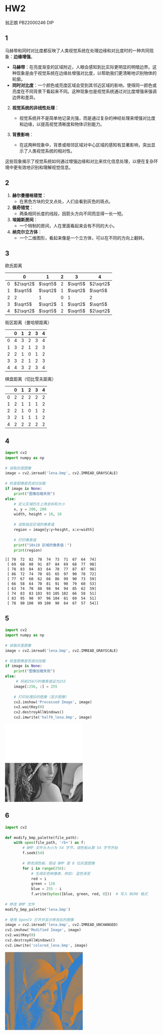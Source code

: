 # HW2

翁正朗 PB22000246 DIP 

## 1

马赫带和同时对比度都反映了人类视觉系统在处理边缘和对比度时的一种共同现象：**边缘增强**。

- **马赫带**：在亮度渐变的区域附近，人眼会感知到比实际更明显的明暗边界。这种现象是由于视觉系统在边缘处增强对比度，以帮助我们更清晰地识别物体的轮廓。
- **同时对比度**：一个颜色或亮度区域会受到其邻近区域的影响，使得同一颜色或亮度在不同背景下看起来不同。这种现象也是视觉系统通过对比度增强来强调边界和差异。

2. **视觉系统的非线性处理**：
   - 视觉系统并不是简单地记录光强，而是通过复杂的神经处理来增强对比度和边缘，以提高视觉清晰度和物体识别能力。

3. **背景影响**：
   - 在这两种现象中，背景或相邻区域对中心区域的感知有显著影响，突出显示了人类视觉系统的相对性。

这些现象揭示了视觉系统如何通过增强边缘和对比来优化信息处理，以便在复杂环境中更有效地识别和理解视觉信息。



## 2

1. **赫尔曼栅格错觉**：
    - 在黑色方块的交叉点处，人们会看到灰色的斑点。
2. **佩奇错觉**：
    - 两条相同长度的线段，因箭头方向不同而显得一长一短。
3. **埃姆斯房间**：
    - 一个特制的房间，人在里面看起来会有不同的大小。
4. **纳克尔立方体**：
    - 一个二维图形，看起来像是一个立方体，可以在不同的方向上翻转。



## 3

欧氏距离

|      | 0         | 1        | 2    | 3        | 4         |
| ---- | --------- | -------- | ---- | -------- | --------- |
| 0    | $2\sqrt2$ | $\sqrt5$ | 2    | $\sqrt5$ | $2\sqrt2$ |
| 1    | $\sqrt5$  | $\sqrt2$ | 1    | $\sqrt2$ | $\sqrt5$  |
| 2    | 2         | 1        | 0    | 1        | 2         |
| 3    | $\sqrt5$  | $\sqrt2$ | 1    | $\sqrt2$ | $\sqrt5$  |
| 4    | $2\sqrt2$ | $\sqrt5$ | 2    | $\sqrt5$ | $2\sqrt2$ |

街区距离（曼哈顿距离）

|      | 0    | 1    | 2    | 3    | 4    |
| ---- | ---- | ---- | ---- | ---- | ---- |
| 0    | 4    | 3    | 2    | 3    | 4    |
| 1    | 3    | 2    | 1    | 2    | 3    |
| 2    | 2    | 1    | 0    | 1    | 2    |
| 3    | 3    | 2    | 1    | 2    | 3    |
| 4    | 4    | 3    | 2    | 3    | 4    |

棋盘距离（切比雪夫距离）

|      | 0    | 1    | 2    | 3    | 4    |
| ---- | ---- | ---- | ---- | ---- | ---- |
| 0    | 2    | 2    | 2    | 2    | 2    |
| 1    | 2    | 1    | 1    | 1    | 2    |
| 2    | 2    | 1    | 0    | 1    | 2    |
| 3    | 2    | 1    | 1    | 1    | 2    |
| 4    | 2    | 2    | 2    | 2    | 2    |

## 4

```python
import cv2
import numpy as np

# 读取灰度图像
image = cv2.imread('lena.bmp', cv2.IMREAD_GRAYSCALE)

# 检查图像是否成功加载
if image is None:
    print("图像加载失败")
else:
    # 定义区域的左上角坐标和大小
    x, y = 200, 200
    width, height = 10, 10

    # 读取指定区域的像素值
    region = image[y:y+height, x:x+width]

    # 打印像素值
    print("10x10 区域的像素值：")
    print(region)
```

```
[[ 78  72  82  78  74  73  71  67  64  74]
 [ 69  68  80  91  87  84  69  68  77  98]
 [ 78  83  84  83  64  70  77  87  87  98]
 [ 86  72  74  70  65  65  97  90  78  72]
 [ 77  67  60  62  66  86  99  90  73  59]
 [ 66  58  64  70  81  91  90  79  60  53]
 [ 63  74  70  88  98  94  94  85  62  59]
 [ 74  83  83 103  93 105 102  66  58  51]
 [ 83  95  90  97  96 104  81  69  54  51]
 [ 78  90 100  99 100  90  64  67  57  54]]
```

## 5

```python
import cv2
import numpy as np

# 读取灰度图像
image = cv2.imread('lena.bmp', cv2.IMREAD_GRAYSCALE)

# 检查图像是否成功加载
if image is None:
    print("图像加载失败")
else:
     # 将前256行的像素值设为255
    image[:256, :] = 255

    # 打印处理后的图像（显示图像）
    cv2.imshow('Processed Image', image)
    cv2.waitKey(0)
    cv2.destroyAllWindows()
    cv2.imwrite('half0_lena.bmp', image)

```

<img src="HW2 PB22000246 翁正朗.assets/image-20250312200733094.png" alt="image-20250312200733094" style="zoom: 50%;" />

## 6

```python
import cv2

def modify_bmp_palette(file_path):
    with open(file_path, 'rb+') as f:
        # BMP 文件头大小为 54 字节，调色板从第 54 字节开始
        f.seek(54)
        
        # 修改调色板，假设 BMP 是 8 位灰度图像
        for i in range(256):
            # 生成彩色映像表，例如: 蓝色渐变
            red = i
            green = 128
            blue = 255 - i
            f.write(bytes([blue, green, red, 0]))  # 写入 BGR0 格式

# 修改 BMP 文件
modify_bmp_palette('lena.bmp')

# 使用 OpenCV 打开并显示修改后的图像
image = cv2.imread('lena.bmp', cv2.IMREAD_UNCHANGED)
cv2.imshow('Modified Image', image)
cv2.waitKey(0)
cv2.destroyAllWindows()
cv2.imwrite('colored_lena.bmp', image)
```

<img src="HW2 PB22000246 翁正朗.assets/colored_lena.bmp" alt="colored_lena" style="zoom:50%;" />